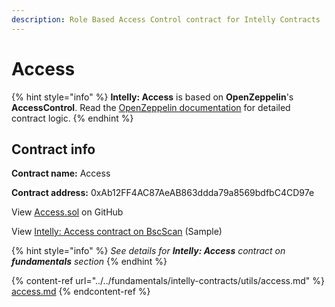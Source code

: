 ```yaml
---
description: Role Based Access Control contract for Intelly Contracts
---
```


# Access

{% hint style="info" %}
**Intelly: Access** is based on **OpenZeppelin**'s **AccessControl**. Read the [OpenZeppelin documentation](https://docs.openzeppelin.com/contracts/4.x/access-control) for detailed contract logic.
{% endhint %}

## Contract info

**Contract name:** Access

**Contract address:** 0xAb12FF4AC87AeAB863ddda79a8569bdfbC4CD97e



View [Access.sol](https://github.com/intelly-dev/contracts/blob/main/contracts/utils/Access.sol) on GitHub

View [Intelly: Access contract on BscScan](https://testnet.bscscan.com/address/0xcfc85096c68eAAfAB43fE38B8D21f356e0099031) (Sample)



{% hint style="info" %}
_See details for **Intelly: Access** contract on **fundamentals** section_
{% endhint %}

{% content-ref url="../../fundamentals/intelly-contracts/utils/access.md" %}
[access.md](../../fundamentals/intelly-contracts/utils/access.md)
{% endcontent-ref %}
